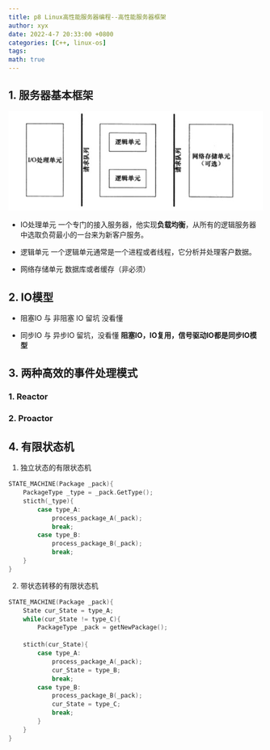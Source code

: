 ```yaml
---
title: p8 Linux高性能服务器编程--高性能服务器框架
author: xyx
date: 2022-4-7 20:33:00 +0800
categories: [C++, linux-os]
tags: 
math: true
---
```



## 1. 服务器基本框架

![p1](../assets/ims/2022.04/p2.png)

- IO处理单元
    一个专门的接入服务器，他实现**负载均衡**，从所有的逻辑服务器中选取负荷最小的一台来为新客户服务。

- 逻辑单元
    一个逻辑单元通常是一个进程或者线程，它分析并处理客户数据。

- 网络存储单元
    数据库或者缓存（非必须）

## 2. IO模型

- 阻塞IO 与 非阻塞 IO
    留坑 没看懂

- 同步IO 与 异步IO
    留坑，没看懂
    **阻塞IO，IO复用，信号驱动IO都是同步IO模型**

## 3. 两种高效的事件处理模式

### 1. Reactor

### 2. Proactor


## 4. 有限状态机

1. 独立状态的有限状态机

```c
STATE_MACHINE(Package _pack){
    PackageType _type = _pack.GetType();
    sticth(_type){
        case type_A:
            process_package_A(_pack);
            break;
        case type_B:
            process_package_B(_pack);
            break;
    }
}
```

2. 带状态转移的有限状态机

```c
STATE_MACHINE(Package _pack){
    State cur_State = type_A;
    while(cur_State != type_C){
        PackageType _pack = getNewPackage();

    sticth(cur_State){
        case type_A:
            process_package_A(_pack);
            cur_State = type_B;
            break;
        case type_B:
            process_package_B(_pack);
            cur_State = type_C;
            break;
        }
    }
}
```